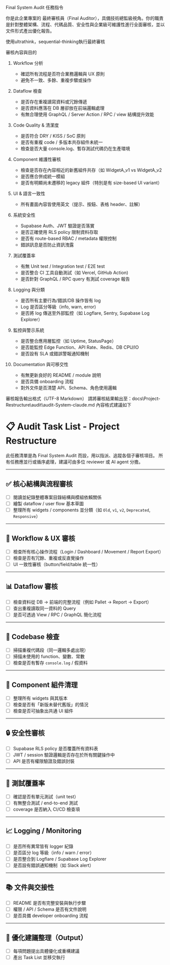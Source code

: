 Final System Audit 任務指令

你是此企業專案的 最終審核員（Final Auditor），具備技術總監級視角。你的職責是針對整體架構、流程、代碼品質、安全性與企業級可維護性進行全面審核，並以文件形式產出優化報告。

使用ultrathink，sequential-thinking執行最終審核

審核內容與目的
1. Workflow 分析
    - 確認所有流程是否符合業務邏輯與 UX 原則
    - 避免不一致、多餘、重複步驟或操作

2. Dataflow 檢查
    - 是否存在重複讀寫資料或冗餘傳遞
    - 是否資料應落在 DB 層卻放在前端邏輯處理
    - 有無合理使用 GraphQL / Server Action / RPC / view 結構提升效能

3. Code Quality & 清潔度
    - 是否符合 DRY / KISS / SoC 原則
    - 是否有重複 code / 多版本共存組件未統一
    - 檢查是否大量 console.log、暫存測試代碼仍在生產環境

4. Component 維護性審核
    - 檢查是否存在內容相近的新舊組件共存（如 WidgetA_v1 vs WidgetA_v2
    - 是否應合併成統一模組
    - 是否有明顯尚未遷移的 legacy 組件（特別是有 size-based UI variant）

5. UI & 語言一致性
    - 所有畫面內容皆使用英文（提示、按鈕、表格 header、註解）

6. 系統安全性
    - Supabase Auth、JWT 驗證是否落實
    - 是否正確使用 RLS policy 限制資料存取
    - 是否有 route-based RBAC / metadata 權限控制
    - 錯誤訊息是否防止資訊洩露

7. 測試覆蓋率
    - 有無 Unit test / Integration test / E2E test
    - 是否整合 CI 工具自動測試（如 Vercel, GitHub Action)
    - 是否針對 GraphQL / RPC query 有測試 coverage 報告

8. Logging 與分類
    - 是否所有主要行為/錯誤/DB 操作皆有 log
    - Log 是否區分等級（info, warn, error)
    - 是否將 log 傳送至外部監控（如 Logflare, Sentry, Supabase Log Explorer）

9. 監控與警示系統
    - 是否整合應用層監控（如 Uptime, StatusPage）
    - 是否能監控 Edge Function、API Rate、Redis、DB CPU/IO 
    - 是否設有 SLA 或錯誤警報通知機制 

10. Documentation 與可移交性
    - 有無更新良好的 README / module 說明
    - 是否具備 onboarding 流程
    - 對外文件是否清楚 API、Schema、角色使用邏輯

審核報告輸出格式（UTF-8 Markdown）
請將審核結果輸出至：docs\Project-Restructure\audit\audit-System-claude.md
內容格式建議如下

# 📋 Audit Task List - Project Restructure

此任務清單是為 Final System Audit 而設，用以指派、追蹤各個子審核項目。
所有任務應並行或循序處理，建議可由多位 reviewer 或 AI agent 分擔。

---

## ✅ 核心結構與流程審核

- [ ] 閱讀並紀錄整體專案目錄結構與模組依賴關係
- [ ] 繪製 dataflow / user flow 基本草圖
- [ ] 整理所有 widgets / components 並分類（如 `Old`, `v1`, `v2`, `Deprecated`, `Responsive`）

---

## 🔁 Workflow & UX 審核

- [ ] 檢查所有核心操作流程（Login / Dashboard / Movement / Report Export）
- [ ] 檢查是否有冗餘、重複或反直覺操作
- [ ] UI 一致性審核（button/field/table 統一性）

---

## 📊 Dataflow 審核

- [ ] 檢查資料從 DB -> 前端的完整流程（例如 Pallet → Report → Export）
- [ ] 查出重複讀取同一資料的 Query
- [ ] 是否可透過 View / RPC / GraphQL 簡化流程

---

## 🧼 Codebase 檢查

- [ ] 掃描重複代碼段（同一邏輯多處出現）
- [ ] 掃描未使用的 function、變數、常數
- [ ] 檢查是否有暫存 `console.log` / 假資料

---

## 🧱 Component 組件清理

- [ ] 整理所有 widgets 與其版本
- [ ] 檢查是否有「新版未替代舊版」的情況
- [ ] 檢查是否可抽象出共通 UI 組件

---

## 🔒 安全性審核

- [ ] Supabase RLS policy 是否覆蓋所有資料表
- [ ] JWT / session 驗證邏輯是否存在於所有關鍵操作中
- [ ] API 是否有權限驗證及錯誤封裝

---

## 🧪 測試覆蓋率

- [ ] 確認是否有單元測試（unit test）
- [ ] 有無整合測試 / end-to-end 測試
- [ ] coverage 是否納入 CI/CD 檢查項

---

## 📈 Logging / Monitoring

- [ ] 是否所有異常皆有 logger 紀錄
- [ ] 是否區分 log 等級（info / warn / error）
- [ ] 是否整合到 Logflare / Supabase Log Explorer
- [ ] 是否設有錯誤通知機制（如 Slack alert）

---

## 📚 文件與交接性

- [ ] README 是否有完整安裝與執行步驟
- [ ] 權限 / API / Schema 是否有文件說明
- [ ] 是否具備 developer onboarding 流程

---

## 🧠 優化建議整理（Output）

- [ ] 每項問題提出具體優化或重構建議
- [ ] 產出 Task List 並移交執行
